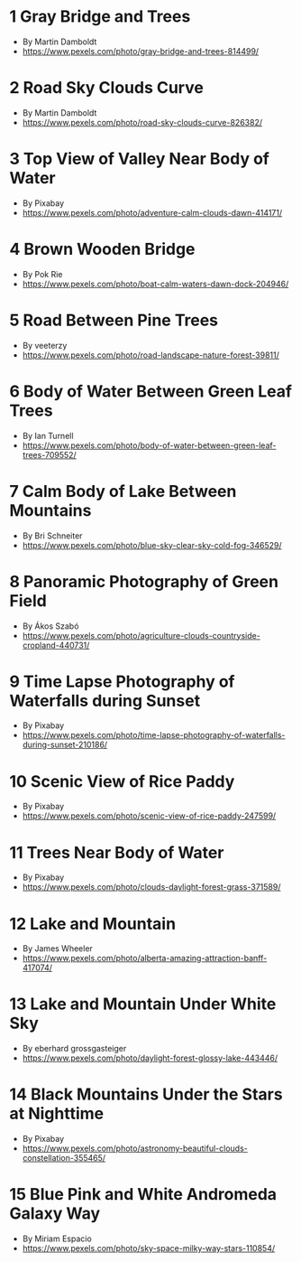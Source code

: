 
# 1 Gray Bridge and Trees 
  - By Martin Damboldt
  - https://www.pexels.com/photo/gray-bridge-and-trees-814499/

# 2 Road Sky Clouds Curve
  - By Martin Damboldt
  - https://www.pexels.com/photo/road-sky-clouds-curve-826382/

# 3 Top View of Valley Near Body of Water
  - By Pixabay
  - https://www.pexels.com/photo/adventure-calm-clouds-dawn-414171/

# 4 Brown Wooden Bridge
  - By Pok Rie
  - https://www.pexels.com/photo/boat-calm-waters-dawn-dock-204946/

# 5 Road Between Pine Trees
  - By veeterzy
  - https://www.pexels.com/photo/road-landscape-nature-forest-39811/

# 6 Body of Water Between Green Leaf Trees
  - By Ian Turnell
  - https://www.pexels.com/photo/body-of-water-between-green-leaf-trees-709552/

# 7 Calm Body of Lake Between Mountains
  - By Bri Schneiter
  - https://www.pexels.com/photo/blue-sky-clear-sky-cold-fog-346529/

# 8 Panoramic Photography of Green Field
  - By Ákos Szabó
  - https://www.pexels.com/photo/agriculture-clouds-countryside-cropland-440731/

# 9 Time Lapse Photography of Waterfalls during Sunset
- By Pixabay
- https://www.pexels.com/photo/time-lapse-photography-of-waterfalls-during-sunset-210186/

# 10 Scenic View of Rice Paddy
- By Pixabay
- https://www.pexels.com/photo/scenic-view-of-rice-paddy-247599/

# 11 Trees Near Body of Water
- By Pixabay
- https://www.pexels.com/photo/clouds-daylight-forest-grass-371589/

# 12 Lake and Mountain
- By James Wheeler
- https://www.pexels.com/photo/alberta-amazing-attraction-banff-417074/

# 13 Lake and Mountain Under White Sky
- By eberhard grossgasteiger
- https://www.pexels.com/photo/daylight-forest-glossy-lake-443446/

# 14 Black Mountains Under the Stars at Nighttime
- By Pixabay
- https://www.pexels.com/photo/astronomy-beautiful-clouds-constellation-355465/

# 15 Blue Pink and White Andromeda Galaxy Way
- By Miriam Espacio
- https://www.pexels.com/photo/sky-space-milky-way-stars-110854/
